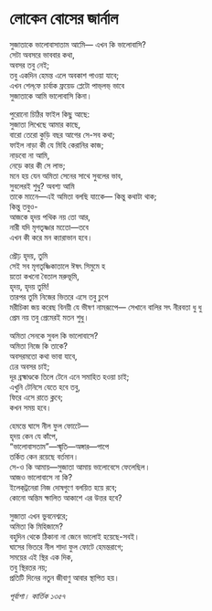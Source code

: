 # লোকেন বোসের জার্নাল

সুজাতাকে ভালোবাসাতাম আমিে— এখন কি ভালোবাসি?  
সেটা অবসরে ভাববার কথা,  
অবসর তবু নেই;  
তবু একদিন হেমন্ত এলে অবকাশ পাওয়া যাবে;  
এখন শেল্‌ফে চার্বাক ফ্রয়েড প্লেটো পাভ্‌লভ্‌ ভাবে  
সুজাতাকে আমি ভালোবাসি কিনা।

পুরোনো চিঠির ফাইল কিছু আছে:  
সুজাতা লিখেছে আমার কাছে,  
বারো তেরো কুড়ি বছর আগের সে-সব কথা;  
ফাইল নাড়া কী যে মিহি কেরানির কাজ;  
নাড়বো না আমি,  
নেড়ে কার কী সে লাভ;  
মনে হয় যেন অমিতা সেনের সাথে সুবলের ভাব,  
সুবলেরই শুধু? অবশ্য আমি  
তাকে মানেে—এই অমিতা বলছি যাকেে— কিন্তু কথাটা থাক;  
কিন্তু তবুও-  
আজকে হৃদয় পথিক নয় তো আর,  
নারী যদি মৃগতৃষ্ণার মতোে—তবে  
এখন কী করে মন ক্যারাভান হবে।

প্রৌঢ় হৃদয়, তুমি  
সেই সব মৃগতৃষ্ণিকাতালে ঈষৎ সিমুমে হ  
য়তো কখনো বৈতাল মরুভূমি,  
হৃদয়, হৃদয় তুমি!  
তারপর তুমি নিজের ভিতরে এসে তবু চুপে  
মরীচিকা জয় করেছ বিনয়ী যে ভীষণ নামরূপেে— সেখানে বালির সৎ নীরবতা ধু ধু  
প্রেম নয় তবু প্রেমেরই মতন শুধু।

অমিতা সেনকে সুবল কি ভালোবাসে?  
অমিতা নিজে কি তাকে?  
অবসরমতো কথা ভাবা যাবে,  
ঢের অবসর চাই;  
দূর ব্রহ্মাণ্ডকে তিলে টেনে এনে সমাহিত হওয়া চাই;  
এখুনি টেনিসে যেতে হবে তবু,  
ফিরে এসে রাতে ক্লবে;  
কখন সময় হবে।

হেমন্তে ঘাসে নীল ফুল ফোটেে—  
হৃদয় কেন যে কাঁপে,  
“ভালোবাসতাম”—স্মৃতি—অঙ্গার—পাপে  
তর্কিত কেন রয়েছে বর্তমান।  
সে-ও কি আমায়—সুজাতা আমায় ভালোবেসে ফেলেছিল।  
আজও ভালোবাসে না কি?  
ইলেক্‌ট্রনেরা নিজ দোষগুণে বলয়িত হয়ে রবে;  
কোনো অন্তিম ক্ষালিত আকাশে এর উত্তর হবে?

সুজাতা এখন ভুবনেশ্বরে;  
অমিতা কি মিহিজামে?  
বহুদিন থেকে ঠিকানা না জেনে ভালোই হয়েছে-সবই।  
ঘাসের ভিতরে নীল শাদা ফুল ফোটে হেমন্তরাগে;  
সময়ের এই স্থির এক দিক,  
তবু স্থিরতর নয়;  
প্রতিটি দিনের নতুন জীবাণু আবার স্থাপিত হয়।

_পূর্বাশা। কার্তিক ১৩৫৭_

